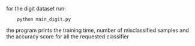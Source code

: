 for the digit dataset run:

        python main_digit.py
        
the program prints the training time, number of misclassified samples and the accuracy score for all the requested classifier
